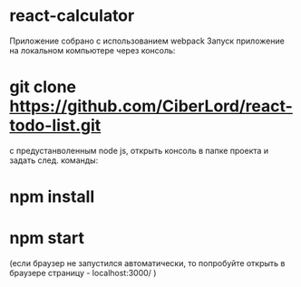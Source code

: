 # react-calculator
Приложение собрано c использованием webpack
Запуск приложение на локальном компьютере через консоль:

# git clone https://github.com/CiberLord/react-todo-list.git

с предустанволенным node js, открыть консоль в папке проекта и задать след. команды:

# npm install 
# npm start

(если браузер не запустился автоматически, то попробуйте открыть в браузере страницу  - localhost:3000/ )